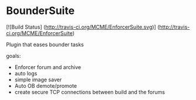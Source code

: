 BounderSuite
============

 [![Build Status] (http://travis-ci.org/MCME/EnforcerSuite.svg)] (http://travis-ci.org/MCME/EnforcerSuite)


Plugin that eases bounder tasks

goals:
* Enforcer forum and archive
* auto logs
* simple image saver
* Auto OB demote/promote
* create secure TCP connections between build and the forums
